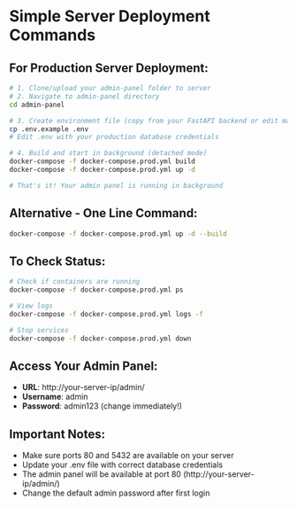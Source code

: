 # Simple Server Deployment Commands

## For Production Server Deployment:

```bash
# 1. Clone/upload your admin-panel folder to server
# 2. Navigate to admin-panel directory
cd admin-panel

# 3. Create environment file (copy from your FastAPI backend or edit manually)
cp .env.example .env
# Edit .env with your production database credentials

# 4. Build and start in background (detached mode)
docker-compose -f docker-compose.prod.yml build
docker-compose -f docker-compose.prod.yml up -d

# That's it! Your admin panel is running in background
```

## Alternative - One Line Command:
```bash
docker-compose -f docker-compose.prod.yml up -d --build
```

## To Check Status:
```bash
# Check if containers are running
docker-compose -f docker-compose.prod.yml ps

# View logs
docker-compose -f docker-compose.prod.yml logs -f

# Stop services
docker-compose -f docker-compose.prod.yml down
```

## Access Your Admin Panel:
- **URL**: http://your-server-ip/admin/
- **Username**: admin
- **Password**: admin123 (change immediately!)

## Important Notes:
- Make sure ports 80 and 5432 are available on your server
- Update your .env file with correct database credentials
- The admin panel will be available at port 80 (http://your-server-ip/admin/)
- Change the default admin password after first login
